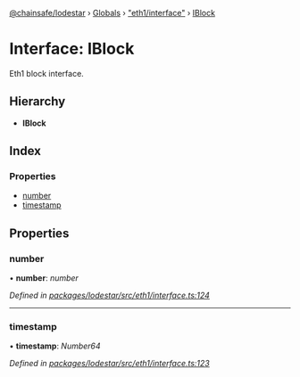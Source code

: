 [@chainsafe/lodestar](../README.md) › [Globals](../globals.md) › ["eth1/interface"](../modules/_eth1_interface_.md) › [IBlock](_eth1_interface_.iblock.md)

# Interface: IBlock

Eth1 block interface.

## Hierarchy

* **IBlock**

## Index

### Properties

* [number](_eth1_interface_.iblock.md#number)
* [timestamp](_eth1_interface_.iblock.md#timestamp)

## Properties

###  number

• **number**: *number*

*Defined in [packages/lodestar/src/eth1/interface.ts:124](https://github.com/ChainSafe/lodestar/blob/393d800/packages/lodestar/src/eth1/interface.ts#L124)*

___

###  timestamp

• **timestamp**: *Number64*

*Defined in [packages/lodestar/src/eth1/interface.ts:123](https://github.com/ChainSafe/lodestar/blob/393d800/packages/lodestar/src/eth1/interface.ts#L123)*
